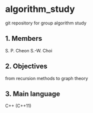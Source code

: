 # algorithm_study
git repository for group algorithm study

## 1. Members

S. P. Cheon
S.-W. Choi

## 2. Objectives

from recursion methods
to graph theory

## 3. Main language

C++ (C++11)


